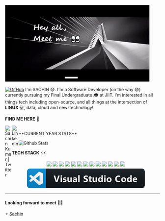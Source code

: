 <img src="https://raw.githubusercontent.com/rogers9798/rogers9798/master/svg/readme.gif" width="470" height="250" />

<br />

<a href=""><img src="https://img.shields.io/badge/Hi-there-green" alt="GitHub"></a>
I'm SACHIN 😄. I'm a Software Developer (on the way 😅) currently pursuing my Final Undergraduate 🎓 at JIIT. I'm interested in all things tech including open-source, and all things at the intersection of **LINUX** 💻, data, cloud and new-technology!

**FIND ME HERE** 🧐
<br/>

<a href="https://twitter.com/rogers9798">
  <img align="left" alt="Sachin Kumar | Twitter" width="22px" src="https://cdn.jsdelivr.net/npm/simple-icons@v3/icons/twitter.svg" />
</a> 
<a href="https://www.linkedin.com/in/sachin-kumar-211370152/">
  <img align="left" alt="Linkedin" width="22px" src="https://cdn.jsdelivr.net/npm/simple-icons@v3/icons/linkedin.svg" />
</a>
<br/>
**CURRENT YEAR STATS**

![Github Stats](https://github-readme-stats.vercel.app/api?username=rogers9798&show_icons=true&title_color=fff&icon_color=79ff97&text_color=9f9f9f&bg_color=151515)

**TECH STACK** ⚡⚡

<p align="center">
<img src="https://img.shields.io/badge/node.js%20-%2343853D.svg?&style=for-the-badge&logo=node.js&logoColor=white"/>
<img src="https://img.shields.io/badge/html5%20-%23E34F26.svg?&style=for-the-badge&logo=html5&logoColor=white"/> 
 <img src="https://img.shields.io/badge/javascript%20-%23323330.svg?&style=for-the-badge&logo=javascript&logoColor=%23F7DF1E"/>
<img src="https://img.shields.io/badge/python%20-%2314354C.svg?&style=for-the-badge&logo=python&logoColor=white"/>
<img src="https://img.shields.io/badge/react%20-%2320232a.svg?&style=for-the-badge&logo=react&logoColor=%2361DAFB"/> 
  <img src="https://img.shields.io/badge/c++%20-%2300599C.svg?&style=for-the-badge&logo=c%2B%2B&ogoColor=white"/>
  <img src="https://img.shields.io/badge/c%20-%2300599C.svg?&style=for-the-badge&logo=c&logoColor=white"/>
  <img src="https://img.shields.io/badge/markdown-%23000000.svg?&style=for-the-badge&logo=markdown&logoColor=white"/>
  <img src="https://img.shields.io/badge/bootstrap%20-%23563D7C.svg?&style=for-the-badge&logo=bootstrap&logoColor=white"/>
<img src="https://img.shields.io/badge/heroku%20-%23430098.svg?&style=for-the-badge&logo=heroku&logoColor=white"/>
<img src ="https://img.shields.io/badge/MongoDB-%234ea94b.svg?&style=for-the-badge&logo=mongodb&logoColor=white"/>
<img src="https://img.shields.io/badge/AWS%20-%23FF9900.svg?&style=for-the-badge&logo=amazon-aws&logoColor=white"/> 
<img src="https://img.shields.io/badge/shell_script%20-%23121011.svg?&style=for-the-badge&logo=gnu-bash&logoColor=white"/> <img src="https://raw.githubusercontent.com/rogers9798/rogers9798/master/svg/visualstudio_code.svg" style="vertical-align:top; margin:4px">

</p>

---

#### Looking forward to meet 🙏🏼

⭐️ [Sachin](https://github.com/rogers9798)
